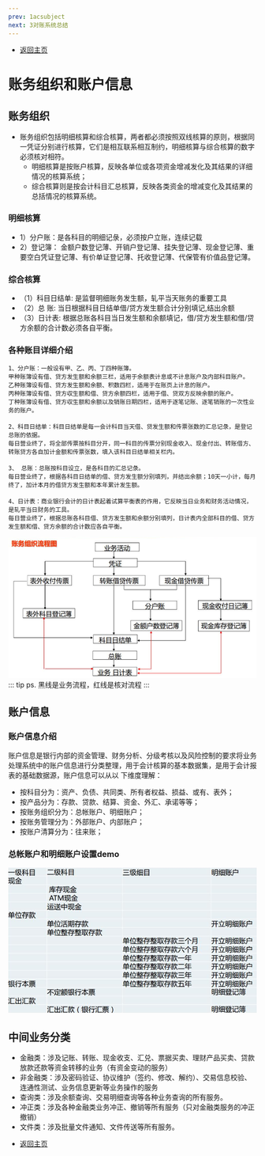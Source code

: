 ```yaml
---
prev: 1acsubject
next: 3对账系统总结
---
```


* [返回主页](../home.md)
# 账务组织和账户信息
## 账务组织
+ 账务组织包括明细核算和综合核算，两者都必须按照双线核算的原则，根据同一凭证分别进行核算，它们是相互联系相互制约，明细核算与综合核算的数字必须核对相符。
    + 明细核算是按账户核算，反映各单位或各项资金增减发化及其结果的详细情况的核算系统；
    + 综合核算则是按会计科目汇总核算，反映各类资金的增减变化及其结果的总括情况的核算系统。

### 明细核算
+ 1）分户账：是各科目的明细记彔，必须按户立账，连续记载
+ 2）登记簿： 金额户数登记薄、开销户登记薄、挂失登记薄、现金登记薄、重要空白凭证登记薄、有价单证登记薄、托收登记薄、代保管有价值品登记薄。

### 综合核算
+ （1）科目日结单: 是监督明细账务发生额，轧平当天账务的重要工具
+ （2）总 账: 当日根据科目日结单借/贷方发生额合计分别填记,结出余额
+ （3）日计表: 根据总账各科目当日发生额和余额填记，借/贷方发生额和借/贷方余额的合计数必须各自平衡。

### 各种账目详细介绍
```text
1、分户账：一般设有甲、乙、丙、丁四种账簿。
甲种账簿设有借、贷方发生额和余额三栏，适用于余额表计息或不计息账户及内部科目账户。
乙种账簿设有借、贷方发生额和余额、积数四栏，适用于在账页上计息的账户。
丙种账簿设有借、贷方収生额和借、贷方余额四栏，适用于借、贷双方反映余额的账户。
丁种账簿设有借、贷方収生额和余额以及销账日期四栏，适用于逐笔记账、逐笔销账的一次性业务的账户。

2、科目日结单：科目日结单是每一会计科目当天借、贷发生额和传票张数的汇总记彔，是登记总账的依据。
每日营业终了，将全部传票按科目分开，同一科目的传票分别现金收入、现金付出、转账借方、转账贷方各自加计金额和传票张数，填入该科目日结单相关栏内。

3、 总账：总账按科目设立，是各科目的汇总记彔。
每日营业终了，根据各科目日结单的借、贷方发生额分别填列，并结出余额；10天一小计，每月终了，加计本月的借贷方发生额和本年累计发生额。

4、日计表：商业银行会计的日计表起着试算平衡表的作用，它反映当日业务和财务活动情况，是轧平当日财务的工具。
每日营业终了，根据总账各科目借、贷方发生额和余额分别填列，日计表内全部科目的借、贷方发生额和借、贷方余额的合计数应各自平衡。
```
![](../../picture/4/2账务组织流程.png)
::: tip ps.
 黑线是业务流程，红线是核对流程
:::

## 账户信息
### 账户信息介绍
账户信息是银行内部的资金管理、财务分析、分级考核以及风险控制的要求将业务处理系统中的账户信息进行分类整理，用于会计核算的基本数据集，是用于会计报表的基础数据源，账户信息可以从以
下维度理解：
+ 按科目分为：资产、负债、共同类、所有者权益、损益、或有、表外；
+ 按产品分为：存款、贷款、结算、资金、外汇、承诺等等；
+ 按账务组织分为：总帐账户、明细账户；
+ 按账务管理分为：外部账户、内部账户；
+ 按账户清算分为：往来账；

### 总帐账户和明细账户设置demo
![](../../picture/4/2总账明细账设置.png)

## 中间业务分类
+ 金融类：涉及记账、转账、现金收支、汇兑、票据买卖、理财产品买卖、贷款放款还款等资金转移的业务（有资金变动的服务）
+ 非金融类：涉及密码验证、协议维护（签约、修改、解约）、交易信息校验、连通性测试、业务信息更新等业务操作的服务
+ 查询类：涉及余额查询、交易明细查询等各种业务查询的所有服务。
+ 冲正类：涉及各种金融类业务冲正、撤销等所有服务（只对金融类服务的冲正撤销）
+ 文件类：涉及批量文件通知、文件传送等所有服务。
* [返回主页](../home.md)